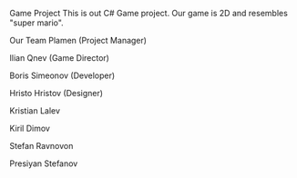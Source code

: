 Game Project
This is out C# Game project. Our game is 2D and resembles "super mario".

Our Team
Plamen (Project Manager)

Ilian Qnev (Game Director)

Boris Simeonov (Developer)

Hristo Hristov (Designer)

Kristian Lalev

Kiril Dimov

Stefan Ravnovon

Presiyan Stefanov

